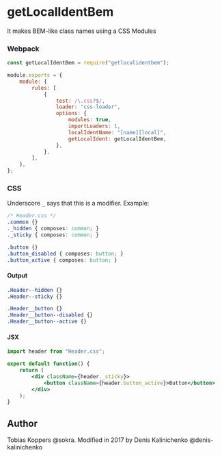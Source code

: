# getLocalIdentBem
It makes BEM-like class names using a CSS Modules

### Webpack
```javascript
const getLocalIdentBem = require("getlocalidentbem");

module.exports = {
    module: {
        rules: [
            {
                test: /\.css?$/,
                loader: "css-loader",
                options: {
                    modules: true,
                    importLoaders: 1,
                    localIdentName: "[name][local]",
                    getLocalIdent: getLocalIdentBem,
                },
            },
        ],
    },
};
```

### CSS
Underscore `_` says that this is a modifier. Example:

```css
/* Header.css */
.common {}
._hidden { composes: common; }
._sticky { composes: common; }

.button {}
.button_disabled { composes: button; }
.button_active { composes: button; }
```

#### Output
```css
.Header--hidden {}
.Header--sticky {}

.Header__button {}
.Header__button--disabled {}
.Header__button--active {}
```

####  JSX
```jsx harmony
import header from "Header.css";

export default function() {
    return (
        <div className={header._sticky}>
            <button className={header.button_active}>Button</button>
        </div>
    );
}
```

## Author

Tobias Koppers @sokra. Modified in 2017 by Denis Kalinichenko @denis-kalinichenko